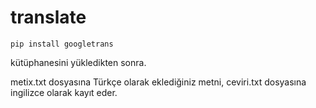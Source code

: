 # translate
    pip install googletrans

kütüphanesini yükledikten sonra.


metix.txt dosyasına Türkçe olarak eklediğiniz metni, ceviri.txt dosyasına ingilizce olarak kayıt eder.
